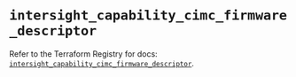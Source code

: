 # `intersight_capability_cimc_firmware_descriptor`

Refer to the Terraform Registry for docs: [`intersight_capability_cimc_firmware_descriptor`](https://registry.terraform.io/providers/ciscodevnet/intersight/1.0.71/docs/resources/capability_cimc_firmware_descriptor).

